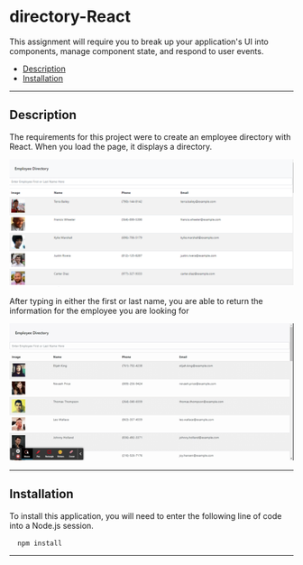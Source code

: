 # directory-React
 This assignment will require you to break up your application's UI into components, manage component state, and respond to user events.

  * [Description](#description)
  * [Installation](#installation)

  
  ------------------------------------
  
  ## Description
  The requirements for this project were to create an employee directory with React.  When you load the page, it displays a directory.  

  ![screenshot](./assets/screenshot.png)

  After typing in either the first or last name, you are able to return the information for the employee you are looking for

  ![demo](./assets/filtered.gif)
  
  
  ------------------------------------
  
  ## Installation
  
  To install this application, you will need to enter the following line of code into a Node.js session.  
      
      npm install
  
  
  ------------------------------------